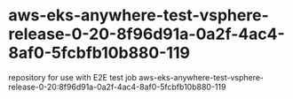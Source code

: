 # aws-eks-anywhere-test-vsphere-release-0-20-8f96d91a-0a2f-4ac4-8af0-5fcbfb10b880-119
repository for use with E2E test job aws-eks-anywhere-test-vsphere-release-0-20:8f96d91a-0a2f-4ac4-8af0-5fcbfb10b880-119
